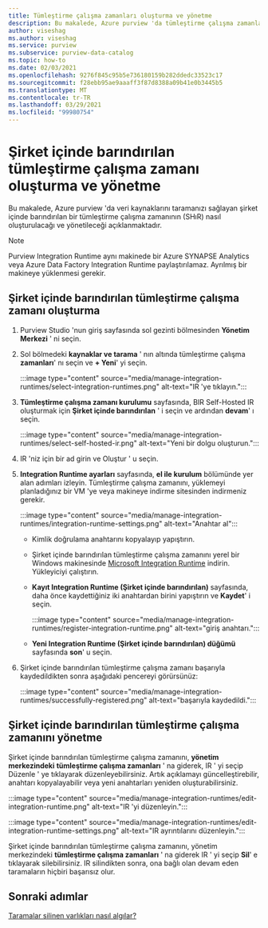```yaml
---
title: Tümleştirme çalışma zamanları oluşturma ve yönetme
description: Bu makalede, Azure purview 'da tümleştirme çalışma zamanları oluşturma ve yönetme adımları açıklanır.
author: viseshag
ms.author: viseshag
ms.service: purview
ms.subservice: purview-data-catalog
ms.topic: how-to
ms.date: 02/03/2021
ms.openlocfilehash: 9276f845c95b5e736180159b282ddedc33523c17
ms.sourcegitcommit: f28ebb95ae9aaaff3f87d8388a09b41e0b3445b5
ms.translationtype: MT
ms.contentlocale: tr-TR
ms.lasthandoff: 03/29/2021
ms.locfileid: "99980754"
---
```

# <a name="create-and-manage-a-self-hosted-integration-runtime"></a>Şirket içinde barındırılan tümleştirme çalışma zamanı oluşturma ve yönetme

Bu makalede, Azure purview 'da veri kaynaklarını taramanızı sağlayan şirket içinde barındırılan bir tümleştirme çalışma zamanının (SHıR) nasıl oluşturulacağı ve yönetileceği açıklanmaktadır.

> [!NOTE]
> Purview Integration Runtime aynı makinede bir Azure SYNAPSE Analytics veya Azure Data Factory Integration Runtime paylaştırılamaz. Ayrılmış bir makineye yüklenmesi gerekir.

## <a name="create-a-self-hosted-integration-runtime"></a>Şirket içinde barındırılan tümleştirme çalışma zamanı oluşturma

1. Purview Studio 'nun giriş sayfasında sol gezinti bölmesinden **Yönetim Merkezi** ' ni seçin.

2. Sol bölmedeki **kaynaklar ve tarama** ' nın altında tümleştirme çalışma **zamanları**' nı seçin ve **+ Yeni**' yi seçin.

   :::image type="content" source="media/manage-integration-runtimes/select-integration-runtimes.png" alt-text="IR 'ye tıklayın.":::

3. **Tümleştirme çalışma zamanı kurulumu** sayfasında, BIR Self-Hosted IR oluşturmak için **Şirket içinde barındırılan** ' i seçin ve ardından **devam**' ı seçin.

   :::image type="content" source="media/manage-integration-runtimes/select-self-hosted-ir.png" alt-text="Yeni bir dolgu oluşturun.":::

4. IR 'niz için bir ad girin ve Oluştur ' u seçin.

5. **Integration Runtime ayarları** sayfasında, **el ile kurulum** bölümünde yer alan adımları izleyin. Tümleştirme çalışma zamanını, yüklemeyi planladığınız bir VM 'ye veya makineye indirme sitesinden indirmeniz gerekir.

   :::image type="content" source="media/manage-integration-runtimes/integration-runtime-settings.png" alt-text="Anahtar al":::

   - Kimlik doğrulama anahtarını kopyalayıp yapıştırın.

   - Şirket içinde barındırılan tümleştirme çalışma zamanını yerel bir Windows makinesinde [Microsoft Integration Runtime](https://www.microsoft.com/download/details.aspx?id=39717) indirin. Yükleyiciyi çalıştırın.

   - **Kayıt Integration Runtime (Şirket içinde barındırılan)** sayfasında, daha önce kaydettiğiniz iki anahtardan birini yapıştırın ve **Kaydet**' i seçin.

     :::image type="content" source="media/manage-integration-runtimes/register-integration-runtime.png" alt-text="giriş anahtarı.":::

   - **Yeni Integration Runtime (Şirket içinde barındırılan) düğümü** sayfasında **son**' u seçin.

6. Şirket içinde barındırılan tümleştirme çalışma zamanı başarıyla kaydedildikten sonra aşağıdaki pencereyi görürsünüz:

   :::image type="content" source="media/manage-integration-runtimes/successfully-registered.png" alt-text="başarıyla kaydedildi.":::

## <a name="manage-a-self-hosted-integration-runtime"></a>Şirket içinde barındırılan tümleştirme çalışma zamanını yönetme

Şirket içinde barındırılan tümleştirme çalışma zamanını, **yönetim merkezindeki** **tümleştirme çalışma zamanları** ' na giderek, IR ' yi seçip Düzenle ' ye tıklayarak düzenleyebilirsiniz. Artık açıklamayı güncelleştirebilir, anahtarı kopyalayabilir veya yeni anahtarları yeniden oluşturabilirsiniz.

:::image type="content" source="media/manage-integration-runtimes/edit-integration-runtime.png" alt-text="IR 'yi düzenleyin.":::

:::image type="content" source="media/manage-integration-runtimes/edit-integration-runtime-settings.png" alt-text="IR ayrıntılarını düzenleyin.":::

Şirket içinde barındırılan tümleştirme çalışma zamanını, yönetim merkezindeki **tümleştirme çalışma zamanları** ' na giderek IR ' yi seçip **Sil**' e tıklayarak silebilirsiniz. IR silindikten sonra, ona bağlı olan devam eden taramaların hiçbiri başarısız olur.

## <a name="next-steps"></a>Sonraki adımlar

[Taramalar silinen varlıkları nasıl algılar?](concept-detect-deleted-assets.md)
